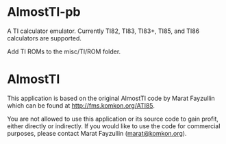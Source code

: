 AlmostTI-pb
===========

A TI calculator emulator. Currently TI82, TI83, TI83+, TI85, and TI86 calculators are supported.

Add TI ROMs to the misc/TI/ROM folder.

AlmostTI
========

This application is based on the original AlmostTI code by Marat Fayzullin which can be found at http://fms.komkon.org/ATI85.

You are not allowed to use this application or its source code to gain profit, either directly or indirectly. If you would like to use the code for commercial purposes, please contact Marat Fayzullin (marat@komkon.org).